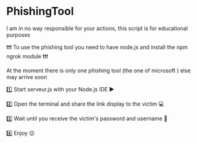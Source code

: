 # PhishingTool

I am in no way responsible for your actions, this script is for educational purposes

❗❗❗ To use the phishing tool you need to have node.js and install the npm ngrok module ❗❗❗

At the moment there is only one phishing tool (the one of microsoft ) else may arrive soon

1️⃣ Start serveur.js with your Node.js IDE ▶️

2️⃣ Open the terminal and share the link display to the victim 💻

3️⃣ Wait until you receive the victim's password and username 🔐

4️⃣ Enjoy 😉

